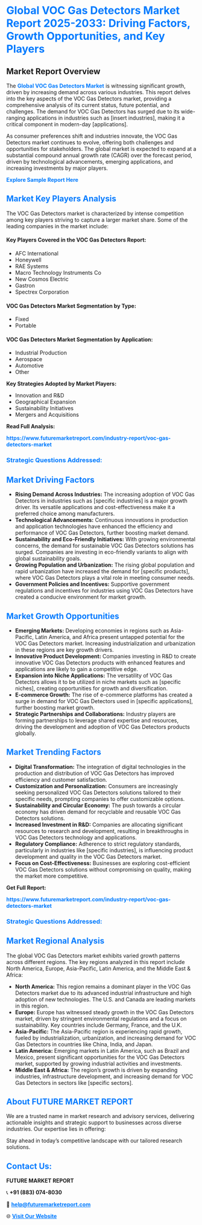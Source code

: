 <h1 style="color: #007BFF;">Global VOC Gas Detectors Market Report 2025-2033: Driving Factors, Growth Opportunities, and Key Players</h1>

<section id="overview">
<h2>Market Report Overview</h2>
<p>The <a href="https://www.futuremarketreport.com/industry-report/voc-gas-detectors-market" style="color: #007BFF; text-decoration: none;"><strong>Global VOC Gas Detectors Market</strong></a> is witnessing significant growth, driven by increasing demand across various industries. This report delves into the key aspects of the VOC Gas Detectors market, providing a comprehensive analysis of its current status, future potential, and challenges. The demand for VOC Gas Detectors has surged due to its wide-ranging applications in industries such as [insert industries], making it a critical component in modern-day [applications].</p>
<p>As consumer preferences shift and industries innovate, the VOC Gas Detectors market continues to evolve, offering both challenges and opportunities for stakeholders. The global market is expected to expand at a substantial compound annual growth rate (CAGR) over the forecast period, driven by technological advancements, emerging applications, and increasing investments by major players.</p>
</section>

<section id="overview">
<p><a href="https://www.futuremarketreport.com/request-sample/reportId=93136" style="color: #007BFF; text-decoration: none;"><strong>Explore Sample Report Here</strong></a></p>
</section>

<section id="key-players">
<h2 style="color: #007BFF;">Market Key Players Analysis</h2>
<p>The VOC Gas Detectors market is characterized by intense competition among key players striving to capture a larger market share. Some of the leading companies in the market include:</p>
<h4>Key Players Covered in the VOC Gas Detectors Report:</h4>
<ul><li>AFC International</li><li>Honeywell</li><li>RAE Systems</li><li>Macro Technology Instruments Co</li><li>New Cosmos Electric</li><li>Gastron</li><li>Spectrex Corporation</li></ul>
<h4>VOC Gas Detectors Market Segmentation by Type:</h4>
<ul><li>Fixed</li><li>Portable</li></ul>

<h4>VOC Gas Detectors Market Segmentation by Application:</h4>
<ul><li>Industrial Production</li><li>Aerospace</li><li>Automotive</li><li>Other</li></ul>
<p><strong>Key Strategies Adopted by Market Players:</strong></p>
<ul>
<li>Innovation and R&D</li>
<li>Geographical Expansion</li>
<li>Sustainability Initiatives</li>
<li>Mergers and Acquisitions</li>
</ul>
</section>

<section>
<p><strong>Read Full Analysis: </strong></p><a href="https://www.futuremarketreport.com/industry-report/voc-gas-detectors-market" style="color: #007BFF; text-decoration: none;"><strong>https://www.futuremarketreport.com/industry-report/voc-gas-detectors-market</strong></a>
<h3 style="color: #007BFF;">Strategic Questions Addressed:</h3>
</section>

<section id="driving-factors">
<h2 style="color: #007BFF;">Market Driving Factors</h2>
<ul>
<li><strong>Rising Demand Across Industries:</strong> The increasing adoption of VOC Gas Detectors in industries such as [specific industries] is a major growth driver. Its versatile applications and cost-effectiveness make it a preferred choice among manufacturers.</li>
<li><strong>Technological Advancements:</strong> Continuous innovations in production and application technologies have enhanced the efficiency and performance of VOC Gas Detectors, further boosting market demand.</li>
<li><strong>Sustainability and Eco-Friendly Initiatives:</strong> With growing environmental concerns, the demand for sustainable VOC Gas Detectors solutions has surged. Companies are investing in eco-friendly variants to align with global sustainability goals.</li>
<li><strong>Growing Population and Urbanization:</strong> The rising global population and rapid urbanization have increased the demand for [specific products], where VOC Gas Detectors plays a vital role in meeting consumer needs.</li>
<li><strong>Government Policies and Incentives:</strong> Supportive government regulations and incentives for industries using VOC Gas Detectors have created a conducive environment for market growth.</li>
</ul>
</section>

<section id="growth-opportunities">
<h2 style="color: #007BFF;">Market Growth Opportunities</h2>
<ul>
<li><strong>Emerging Markets:</strong> Developing economies in regions such as Asia-Pacific, Latin America, and Africa present untapped potential for the VOC Gas Detectors market. Increasing industrialization and urbanization in these regions are key growth drivers.</li>
<li><strong>Innovative Product Development:</strong> Companies investing in R&D to create innovative VOC Gas Detectors products with enhanced features and applications are likely to gain a competitive edge.</li>
<li><strong>Expansion into Niche Applications:</strong> The versatility of VOC Gas Detectors allows it to be utilized in niche markets such as [specific niches], creating opportunities for growth and diversification.</li>
<li><strong>E-commerce Growth:</strong> The rise of e-commerce platforms has created a surge in demand for VOC Gas Detectors used in [specific applications], further boosting market growth.</li>
<li><strong>Strategic Partnerships and Collaborations:</strong> Industry players are forming partnerships to leverage shared expertise and resources, driving the development and adoption of VOC Gas Detectors products globally.</li>
</ul>
</section>

<section id="trending-factors">
<h2 style="color: #007BFF;">Market Trending Factors</h2>
<ul>
<li><strong>Digital Transformation:</strong> The integration of digital technologies in the production and distribution of VOC Gas Detectors has improved efficiency and customer satisfaction.</li>
<li><strong>Customization and Personalization:</strong> Consumers are increasingly seeking personalized VOC Gas Detectors solutions tailored to their specific needs, prompting companies to offer customizable options.</li>
<li><strong>Sustainability and Circular Economy:</strong> The push towards a circular economy has driven demand for recyclable and reusable VOC Gas Detectors solutions.</li>
<li><strong>Increased Investment in R&D:</strong> Companies are allocating significant resources to research and development, resulting in breakthroughs in VOC Gas Detectors technology and applications.</li>
<li><strong>Regulatory Compliance:</strong> Adherence to strict regulatory standards, particularly in industries like [specific industries], is influencing product development and quality in the VOC Gas Detectors market.</li>
<li><strong>Focus on Cost-Effectiveness:</strong> Businesses are exploring cost-efficient VOC Gas Detectors solutions without compromising on quality, making the market more competitive.</li>
</ul>
</section>

<section>
<p><strong>Get Full Report: </strong></p><a href="https://www.futuremarketreport.com/industry-report/voc-gas-detectors-market" style="color: #007BFF; text-decoration: none;"><strong>https://www.futuremarketreport.com/industry-report/voc-gas-detectors-market</strong></a>
<h3 style="color: #007BFF;">Strategic Questions Addressed:</h3>
</section>


<section id="regional-analysis">
<h2 style="color: #007BFF;">Market Regional Analysis</h2>
<p>The global VOC Gas Detectors market exhibits varied growth patterns across different regions. The key regions analyzed in this report include North America, Europe, Asia-Pacific, Latin America, and the Middle East & Africa:</p>
<ul>
<li><strong>North America:</strong> This region remains a dominant player in the VOC Gas Detectors market due to its advanced industrial infrastructure and high adoption of new technologies. The U.S. and Canada are leading markets in this region.</li>
<li><strong>Europe:</strong> Europe has witnessed steady growth in the VOC Gas Detectors market, driven by stringent environmental regulations and a focus on sustainability. Key countries include Germany, France, and the U.K.</li>
<li><strong>Asia-Pacific:</strong> The Asia-Pacific region is experiencing rapid growth, fueled by industrialization, urbanization, and increasing demand for VOC Gas Detectors in countries like China, India, and Japan.</li>
<li><strong>Latin America:</strong> Emerging markets in Latin America, such as Brazil and Mexico, present significant opportunities for the VOC Gas Detectors market, supported by growing industrial activities and investments.</li>
<li><strong>Middle East & Africa:</strong> The region’s growth is driven by expanding industries, infrastructure development, and increasing demand for VOC Gas Detectors in sectors like [specific sectors].</li>
</ul>
</section>

<footer>
<h2 style="color: #007BFF;">About FUTURE MARKET REPORT</h2>
<p>We are a trusted name in market research and advisory services, delivering actionable insights and strategic support to businesses across diverse industries. Our expertise lies in offering:</p>

<p>Stay ahead in today’s competitive landscape with our tailored research solutions.</p>

<h2 style="color: #007BFF;">Contact Us:</h2>
<p><strong>FUTURE MARKET REPORT</strong></p>
<p>📞 <strong>+91 (883) 074-8030</strong></p>
<p>📧 <strong><a href="mailto:help@futuremarketreport.com" style="color: #007BFF;">help@futuremarketreport.com</a></strong></p>
<p>🌐 <strong><a href="https://www.futuremarketreport.com/" style="color: #007BFF;">Visit Our Website</a></strong></p>
</footer>